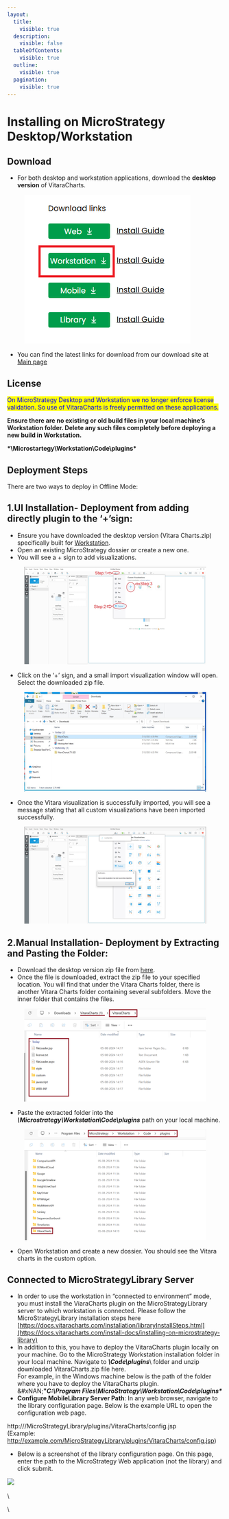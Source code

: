 ```yaml
---
layout:
  title:
    visible: true
  description:
    visible: false
  tableOfContents:
    visible: true
  outline:
    visible: true
  pagination:
    visible: true
---
```


# Installing on MicroStrategy Desktop/Workstation

## Download <a href="#download" id="download"></a>

* For both desktop and workstation applications, download the **desktop version** of VitaraCharts.

<figure><img src="../.gitbook/assets/workstation1.PNG" alt=""><figcaption></figcaption></figure>

* You can find the latest links for download from our download site at [Main page](https://www.vitaracharts.com/ms-product-downloads)

## License <a href="#license" id="license"></a>

<mark style="color:blue;">On MicroStrategy Desktop and Workstation we no longer enforce license validation. So use of VitaraCharts is freely permitted on these applications.</mark>

**Ensure there are no existing or old build files in your local machine’s Workstation folder. Delete any such files completely before deploying a new build in Workstation.**

**\*\Microstartegy\Workstation\Code\plugins\***

## Deployment Steps <a href="#deployment-steps" id="deployment-steps"></a>

There are two ways to deploy in Offline Mode:

## **1.UI Installation- Deployment from adding directly plugin to the ‘+’sign:**

* Ensure you have downloaded the desktop version (Vitara Charts.zip) specifically built for [Workstation](https://www.vitaracharts.com/product-downloads).
* Open an existing MicroStrategy dossier or create a new one.
* You will see a ​+​ sign to add visualizations.

<figure><img src="../.gitbook/assets/image (1) (1).png" alt=""><figcaption></figcaption></figure>

* Click on the ‘+’ sign, and a small import visualization window will open. Select the downloaded zip file.

<figure><img src="../.gitbook/assets/image (2) (1).png" alt=""><figcaption></figcaption></figure>

* Once the Vitara visualization is successfully imported, you will see a message stating that all custom visualizations have been imported successfully.

<figure><img src="../.gitbook/assets/image (3).png" alt=""><figcaption></figcaption></figure>

## **2.Manual Installation- Deployment by Extracting and Pasting the Folder:**

* Download the desktop version zip file from [here](https://www.vitaracharts.com/product-downloads).
* Once the file is downloaded, extract the zip file to your specified location. You will find that under the Vitara Charts folder, there is another Vitara Charts folder containing several subfolders. Move the inner folder that contains the files.&#x20;

<figure><img src="../.gitbook/assets/image (4).png" alt=""><figcaption></figcaption></figure>

* Paste the extracted folder into the _**\Microstrategy\Workstation\Code\plugins**_ path on your local machine.&#x20;

<figure><img src="../.gitbook/assets/image (5).png" alt=""><figcaption></figcaption></figure>

* Open Workstation and create a new dossier. You should see the Vitara charts in the custom option.

## Connected to MicroStrategyLibrary Server <a href="#connected-to-microstrategylibrary-server" id="connected-to-microstrategylibrary-server"></a>

* In order to use the workstation in “connected to environment” mode, you must install the ViaraCharts plugin on the MicroStrategyLibrary server to which workstation is connected. Please follow the MicroStrategyLibrary installation steps here [https://docs.vitaracharts.com/installation/libraryInstallSteps.html](https://docs.vitaracharts.com/install-docs/installing-on-microstrategy-library)
* In addition to this, you have to deploy the VitaraCharts plugin locally on your machine. Go to the MicroStrategy Workstation installation folder in your local machine. Navigate to _**\Code\plugins**_\ folder and unzip downloaded VitaraCharts.zip file here.\
  For example, in the Windows machine below is the path of the folder where you have to deploy the VitaraCharts plugin.\
  &#xNAN;**"**_**C:\Program Files\MicroStrategy\Workstation\Code\plugins\***_
* **Configure MobileLibrary Server Path**: In any web browser, navigate to the library configuration page. Below is the example URL to open the configuration web page.

http:///MicroStrategyLibrary/plugins/VitaraCharts/config.jsp
\
(Example: ​http://example.com/MicroStrategyLibrary/plugins/VitaraCharts/config.jsp)

* Below is a screenshot of the library configuration page. On this page, enter the path to the MicroStrategy Web application (not the library) and click submit.

![](https://lh7-rt.googleusercontent.com/docsz/AD_4nXcVW5OYXL_qiUU0dZi3QhQrsyol0HCBoRmRsYNEwt4TUsZdnI-x1exySaavgsWJC6sheNGjI-AQ8NrdViq3Jd2G1uMslCKYiSuw_7GeR0FOp8t1itLe3LSXxs49cE3lD2IatIEHgg?key=HG8zy91NAlh2msPjWJsC0g)

\


\
